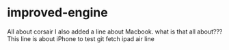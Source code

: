 # improved-engine
All about corsair
I also added a line about Macbook. what is that all about???
This line is about iPhone to test git fetch
ipad air line